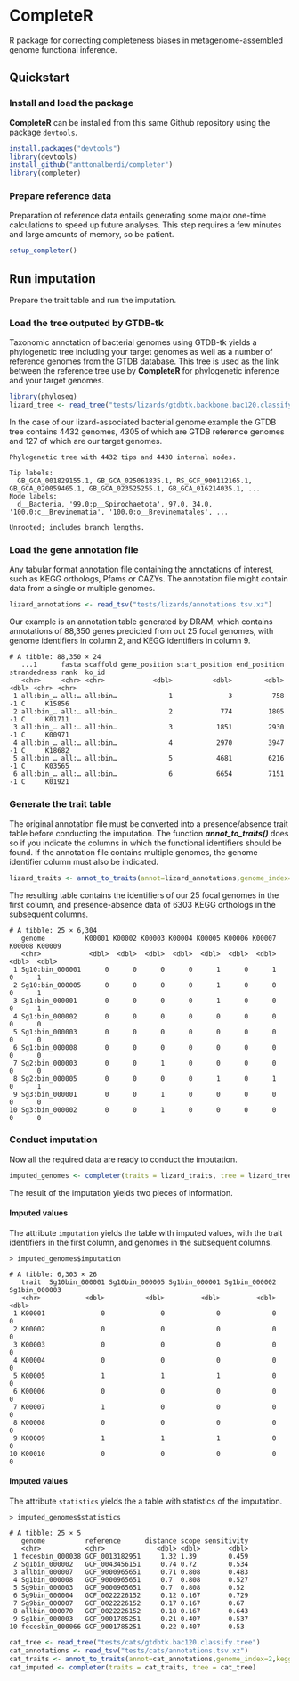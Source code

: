 # CompleteR

R package for correcting completeness biases in metagenome-assembled genome functional inference.

## Quickstart

### Install and load the package

**CompleteR** can be installed from this same Github repository using the package `devtools`.

```r
install.packages("devtools")
library(devtools)
install_github("anttonalberdi/completer")
library(completer)
```

### Prepare reference data

Preparation of reference data entails generating some major one-time calculations to speed up future analyses. This step requires a few minutes and large amounts of memory, so be patient.

```r
setup_completer()
```

## Run imputation

Prepare the trait table and run the imputation.

### Load the tree outputed by GTDB-tk

Taxonomic annotation of bacterial genomes using GTDB-tk yields a phylogenetic tree including your target genomes as well as a number of reference genomes from the GTDB database. This tree is used as the link between the reference tree use by **CompleteR** for phylogenetic inference and your target genomes.

```r
library(phyloseq)
lizard_tree <- read_tree("tests/lizards/gtdbtk.backbone.bac120.classify.tree")
```

In the case of our lizard-associated bacterial genome example the GTDB tree contains 4432 genomes, 4305 of which are GTDB reference genomes and 127 of which are our target genomes.

```
Phylogenetic tree with 4432 tips and 4430 internal nodes.

Tip labels:
  GB_GCA_001829155.1, GB_GCA_025061835.1, RS_GCF_900112165.1, GB_GCA_020059465.1, GB_GCA_023525255.1, GB_GCA_016214035.1, ...
Node labels:
  d__Bacteria, '99.0:p__Spirochaetota', 97.0, 34.0, '100.0:c__Brevinematia', '100.0:o__Brevinematales', ...

Unrooted; includes branch lengths.
```

### Load the gene annotation file

Any tabular format annotation file containing the annotations of interest, such as KEGG orthologs, Pfams or CAZYs. The annotation file might contain data from a single or multiple genomes.

```r
lizard_annotations <- read_tsv("tests/lizards/annotations.tsv.xz")
```

Our example is an annotation table generated by DRAM, which contains annotations of 88,350 genes predicted from out 25 focal genomes, with genome identifiers in column 2, and KEGG identifiers in column 9.

```
# A tibble: 88,350 × 24
   ...1      fasta scaffold gene_position start_position end_position strandedness rank  ko_id
   <chr>     <chr> <chr>            <dbl>          <dbl>        <dbl>        <dbl> <chr> <chr>
 1 all:bin_… all:… all:bin…             1              3          758           -1 C     K15856     
 2 all:bin_… all:… all:bin…             2            774         1805           -1 C     K01711           
 3 all:bin_… all:… all:bin…             3           1851         2930           -1 C     K00971      
 4 all:bin_… all:… all:bin…             4           2970         3947           -1 C     K18682
 5 all:bin_… all:… all:bin…             5           4681         6216           -1 C     K03565  
 6 all:bin_… all:… all:bin…             6           6654         7151           -1 C     K01921
```

### Generate the trait table

The original annotation file must be converted into a presence/absence trait table before conducting the imputation. The function ***annot_to_traits()*** does so if you indicate the columns in which the functional identifiers should be found. If the annotation file contains multiple genomes, the genome identifier column must also be indicated.

```r
lizard_traits <- annot_to_traits(annot=lizard_annotations,genome_index=2,kegg_index=9)
```

The resulting table contains the identifiers of our 25 focal genomes in the first column, and presence-absence data of 6303 KEGG orthologs in the subsequent columns.

```
# A tibble: 25 × 6,304
   genome          K00001 K00002 K00003 K00004 K00005 K00006 K00007 K00008 K00009
   <chr>            <dbl>  <dbl>  <dbl>  <dbl>  <dbl>  <dbl>  <dbl>  <dbl>  <dbl>
 1 Sg10:bin_000001      0      0      0      0      1      0      1      0      1
 2 Sg10:bin_000005      0      0      0      0      1      0      0      0      1
 3 Sg1:bin_000001       0      0      0      0      1      0      0      0      1
 4 Sg1:bin_000002       0      0      0      0      0      0      0      0      0
 5 Sg1:bin_000003       0      0      0      0      0      0      0      0      0
 6 Sg1:bin_000008       0      0      0      0      0      0      0      0      0
 7 Sg2:bin_000003       0      0      1      0      0      0      0      0      0
 8 Sg2:bin_000005       0      0      0      0      1      0      1      0      1
 9 Sg3:bin_000001       0      0      1      0      0      0      0      0      0
10 Sg3:bin_000002       0      0      1      0      0      0      0      0      0
```

### Conduct imputation

Now all the required data are ready to conduct the imputation.

```r
imputed_genomes <- completer(traits = lizard_traits, tree = lizard_tree)
```

The result of the imputation yields two pieces of information.

#### Imputed values

The attribute `imputation` yields the table with imputed values, with the trait identifiers in the first column, and genomes in the subsequent columns.

```
> imputed_genomes$imputation

# A tibble: 6,303 × 26
   trait  Sg10bin_000001 Sg10bin_000005 Sg1bin_000001 Sg1bin_000002 Sg1bin_000003
   <chr>           <dbl>          <dbl>         <dbl>         <dbl>         <dbl>
 1 K00001              0              0             0             0             0
 2 K00002              0              0             0             0             0
 3 K00003              0              0             0             0             0
 4 K00004              0              0             0             0             0
 5 K00005              1              1             1             0             0
 6 K00006              0              0             0             0             0
 7 K00007              1              0             0             0             0
 8 K00008              0              0             0             0             0
 9 K00009              1              1             1             0             0
10 K00010              0              0             0             0             0

```

#### Imputed values

The attribute `statistics` yields the a table with statistics of the imputation.

```
> imputed_genomes$statistics

# A tibble: 25 × 5
   genome          reference      distance scope sensitivity
   <chr>           <chr>             <dbl> <dbl>       <dbl>
 1 fecesbin_000038 GCF_0013182951     1.32 1.39        0.459
 2 Sg1bin_000002   GCF_0043456151     0.74 0.72        0.534
 3 allbin_000007   GCF_9000965651     0.71 0.808       0.483
 4 Sg1bin_000008   GCF_9000965651     0.7  0.808       0.527
 5 Sg9bin_000003   GCF_9000965651     0.7  0.808       0.52
 6 Sg9bin_000004   GCF_0022226152     0.12 0.167       0.729
 7 Sg9bin_000007   GCF_0022226152     0.17 0.167       0.67
 8 allbin_000070   GCF_0022226152     0.18 0.167       0.643
 9 Sg1bin_000003   GCF_9001785251     0.21 0.407       0.537
10 fecesbin_000066 GCF_9001785251     0.22 0.407       0.53
```


```r
cat_tree <- read_tree("tests/cats/gtdbtk.bac120.classify.tree")
cat_annotations <- read_tsv("tests/cats/annotations.tsv.xz")
cat_traits <- annot_to_traits(annot=cat_annotations,genome_index=2,kegg_index=9)
cat_imputed <- completer(traits = cat_traits, tree = cat_tree)
```
